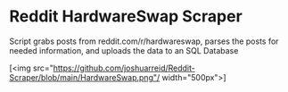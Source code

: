 # Reddit HardwareSwap Scraper
 Script grabs posts from reddit.com/r/hardwareswap, parses the posts for needed information, and uploads the data to an SQL Database
 
[<img src="https://github.com/joshuarreid/Reddit-Scraper/blob/main/HardwareSwap.png"/ width="500px">]
